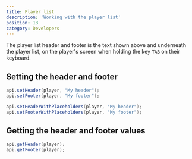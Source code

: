 ```yaml
---
title: Player list
description: 'Working with the player list'
position: 13
category: Developers
---
```


The player list header and footer is the text shown above and underneath the player list, on the player's screen when holding the key `TAB` on their keyboard.

## Setting the header and footer
<code-group>
  <code-block label="No placeholders" active>

  ```java
  api.setHeader(player, "My header");
  api.setFooter(player, "My footer");
  ```

  </code-block>
  <code-block label="Placeholders">

  ```java
  api.setHeaderWithPlaceholders(player, "My header");
  api.setFooterWithPlaceholders(player, "My footer");
  ```

  </code-block>
</code-group>

## Getting the header and footer values
```java
api.getHeader(player);
api.getFooter(player);
```
